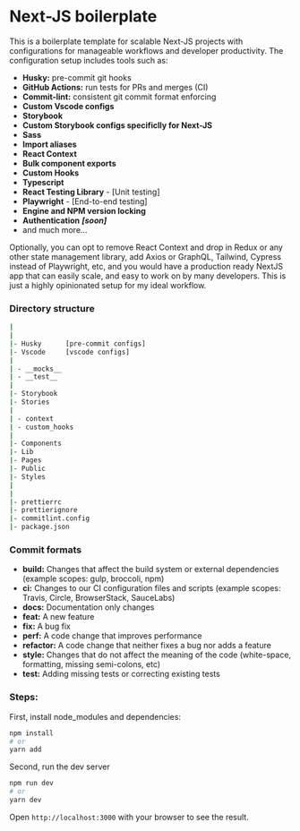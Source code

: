 # Next-JS boilerplate

This is a boilerplate template for scalable Next-JS projects with configurations for manageable workflows and developer productivity. The configuration setup includes tools such as:

- **Husky:** pre-commit git hooks
- **GitHub Actions:** run tests for PRs and merges (CI)
- **Commit-lint:** consistent git commit format enforcing
- **Custom Vscode configs**
- **Storybook**
- **Custom Storybook configs specificlly for Next-JS**
- **Sass**
- **Import aliases**
- **React Context**
- **Bulk component exports**
- **Custom Hooks**
- **Typescript**
- **React Testing Library** - [Unit testing]
- **Playwright** - [End-to-end testing]
- **Engine and NPM version locking**
- **Authentication** **_[soon]_**
- and much more...

Optionally, you can opt to remove React Context and drop in Redux or any other state management library, add Axios or GraphQL, Tailwind, Cypress instead of Playwright, etc, and you would have a production ready NextJS app that can easily scale, and easy to work on by many developers. This is just a highly opinionated setup for my ideal workflow.

### Directory structure

```bash
|
|
|- Husky      [pre-commit configs]
|- Vscode     [vscode configs]
|
| - __mocks__
| - __test__
|
|- Storybook
|- Stories
|
| - context
| - custom_hooks
|
|- Components
|- Lib
|- Pages
|- Public
|- Styles
|
|
|- prettierrc
|- prettierignore
|- commitlint.config
|- package.json

```

### Commit formats

- **build:** Changes that affect the build system or external dependencies (example scopes: gulp, broccoli, npm)
- **ci:** Changes to our CI configuration files and scripts (example scopes: Travis, Circle, BrowserStack, SauceLabs)
- **docs:** Documentation only changes
- **feat:** A new feature
- **fix:** A bug fix
- **perf:** A code change that improves performance
- **refactor:** A code change that neither fixes a bug nor adds a feature
- **style:** Changes that do not affect the meaning of the code (white-space, formatting, missing semi-colons, etc)
- **test:** Adding missing tests or correcting existing tests

### Steps:

First, install node_modules and dependencies:

```bash
npm install
# or
yarn add
```

Second, run the dev server

```bash
npm run dev
# or
yarn dev
```

Open `http://localhost:3000` with your browser to see the result.
